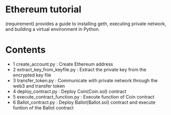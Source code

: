 # Ethereum tutorial
 (requirement) provides a guide to installing geth, executing private network, and building a virtual environment in Python. 

# Contents
<ul>
  <li>1 create_account.py : Create Ethereum address</li>
  <li>2 extract_key_from_keyfile.py : Extract the private key from the encrypted key file</li>
  <li>3 transfer_token.py : Communicate with private network through the web3 and transfer token</li>
  <li>4 deploy_contract.py : Deploy Coin(Coin.sol) contract</li>
  <li>5 execute_contract_function.py : Execute function of Coin contract</li>
  <li>6 Ballot_contract.py : Deploy Ballot(Ballot.sol) contract and execute funtion of the Ballot contract</li>
</ul>
